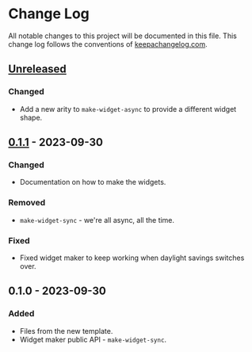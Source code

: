 # Change Log
All notable changes to this project will be documented in this file. This change log follows the conventions of [keepachangelog.com](http://keepachangelog.com/).

## [Unreleased]
### Changed
- Add a new arity to `make-widget-async` to provide a different widget shape.

## [0.1.1] - 2023-09-30
### Changed
- Documentation on how to make the widgets.

### Removed
- `make-widget-sync` - we're all async, all the time.

### Fixed
- Fixed widget maker to keep working when daylight savings switches over.

## 0.1.0 - 2023-09-30
### Added
- Files from the new template.
- Widget maker public API - `make-widget-sync`.

[Unreleased]: https://sourcehost.site/your-name/minimal-clojure-project/compare/0.1.1...HEAD
[0.1.1]: https://sourcehost.site/your-name/minimal-clojure-project/compare/0.1.0...0.1.1
